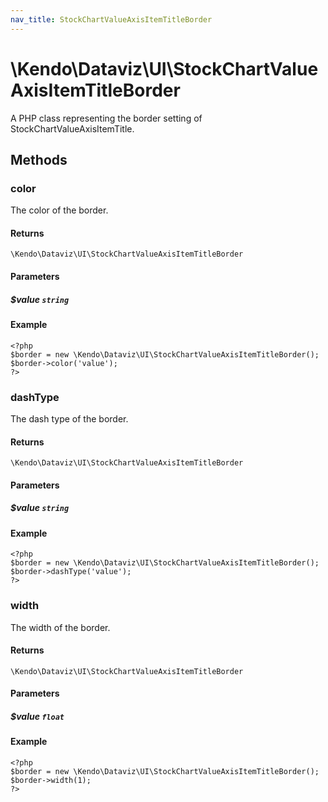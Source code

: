```yaml
---
nav_title: StockChartValueAxisItemTitleBorder
---
```


# \Kendo\Dataviz\UI\StockChartValueAxisItemTitleBorder

A PHP class representing the border setting of StockChartValueAxisItemTitle.


## Methods

### color
The color of the border.

#### Returns
`\Kendo\Dataviz\UI\StockChartValueAxisItemTitleBorder`

#### Parameters

##### $value `string`



#### Example 
    <?php
    $border = new \Kendo\Dataviz\UI\StockChartValueAxisItemTitleBorder();
    $border->color('value');
    ?>

### dashType
The dash type of the border.

#### Returns
`\Kendo\Dataviz\UI\StockChartValueAxisItemTitleBorder`

#### Parameters

##### $value `string`



#### Example 
    <?php
    $border = new \Kendo\Dataviz\UI\StockChartValueAxisItemTitleBorder();
    $border->dashType('value');
    ?>

### width
The width of the border.

#### Returns
`\Kendo\Dataviz\UI\StockChartValueAxisItemTitleBorder`

#### Parameters

##### $value `float`



#### Example 
    <?php
    $border = new \Kendo\Dataviz\UI\StockChartValueAxisItemTitleBorder();
    $border->width(1);
    ?>


